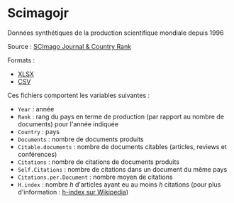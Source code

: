 # Scimagojr

Données synthétiques de la production scientifique mondiale depuis 1996

Source : [SCImago Journal & Country Rank](http://www.scimagojr.com)

Formats :

- [XLSX](scimagojr.xlsx)
- [CSV](scimagojr.csv)

Ces fichiers comportent les variables suivantes :

- `Year` : année
- `Rank` : rang du pays en terme de production (par rapport au nombre de documents) pour l'année indiquée
- `Country` : pays
- `Documents` : nombre de documents produits
- `Citable.documents` : nombre de documents citables (articles, reviews et conférences)
- `Citations` : nombre de citations de documents produits
- `Self.Citations` : nombre de citations dans un document du même pays
- `Citations.per.Document` : nombre moyen de citations
- `H.index` : nombre $h$ d'articles ayant eu au moins $h$ citations (pour plus d'information : [h-index sur Wikipedia](https://fr.wikipedia.org/wiki/Indice_h))